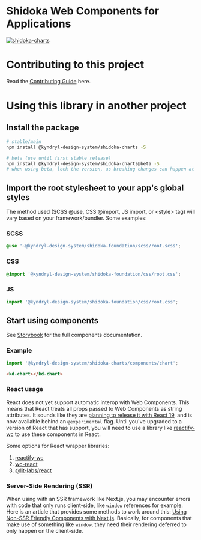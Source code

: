 # Shidoka Web Components for Applications

[![shidoka-charts](https://github.com/kyndryl-design-system/shidoka-charts/actions/workflows/actions.yml/badge.svg)](https://github.com/kyndryl-design-system/shidoka-charts/actions/workflows/actions.yml)

# Contributing to this project

Read the [Contributing Guide](https://github.com/kyndryl-design-system/shidoka-charts/blob/beta/CONTRIBUTING.md) here.

# Using this library in another project

## Install the package

```bash
# stable/main
npm install @kyndryl-design-system/shidoka-charts -S

# beta (use until first stable release)
npm install @kyndryl-design-system/shidoka-charts@beta -S
# when using beta, lock the version, as breaking changes can happen at any time
```

## Import the root stylesheet to your app's global styles

The method used (SCSS @use, CSS @import, JS import, or &lt;style&gt; tag) will vary based on your framework/bundler. Some examples:

### SCSS

```css
@use '~@kyndryl-design-system/shidoka-foundation/scss/root.scss';
```

### CSS

```css
@import '@kyndryl-design-system/shidoka-foundation/css/root.css';
```

### JS

```js
import '@kyndryl-design-system/shidoka-foundation/css/root.css';
```

## Start using components

See [Storybook](https://kyndryl-design-system.github.io/shidoka-charts/) for the full components documentation.

### Example

```js
import '@kyndryl-design-system/shidoka-charts/components/chart';
```

```html
<kd-chart></kd-chart>
```

### React usage

React does not yet support automatic interop with Web Components. This means that React treats all props passed to Web Components as string attributes. It sounds like they are [planning to release it with React 19](https://github.com/facebook/react/issues/11347#issuecomment-988970952), and is now available behind an `@experimental` flag. Until you've upgraded to a version of React that has support, you will need to use a library like [reactify-wc](https://www.npmjs.com/package/reactify-wc) to use these components in React.

Some options for React wrapper libraries:

1. [reactify-wc](https://www.npmjs.com/package/reactify-wc)
2. [wc-react](https://www.npmjs.com/package/wc-react)
3. [@lit-labs/react](https://www.npmjs.com/package/@lit-labs/react)

### Server-Side Rendering (SSR)

When using with an SSR framework like Next.js, you may encounter errors with code that only runs client-side, like `window` references for example. Here is an article that provides some methods to work around this: [Using Non-SSR Friendly Components with Next.js](https://blog.bitsrc.io/using-non-ssr-friendly-components-with-next-js-916f38e8992c). Basically, for components that make use of something like `window`, they need their rendering deferred to only happen on the client-side.
